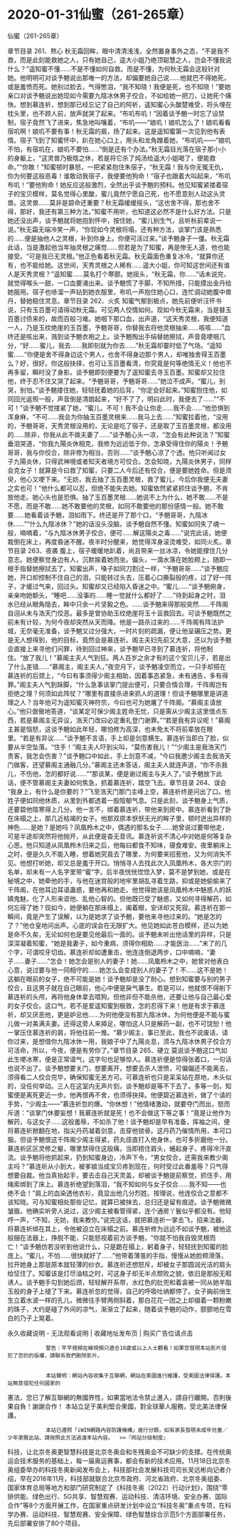 # 2020-01-31仙蜜（261-265章）



仙蜜（261-265章）



章节目录 261、熬心   秋无霜回眸，眼中清清浅浅，全然置身事外之态，“不是我不救，而是此刻能救她之人，只有她自己，遥大小姐乃绝顶聪慧之人，岂会不懂我说什么？”遥知蜜不懂……不是不懂如何自救。而是不懂，为何秋无霜会这般针对她。他明明可对谈予魈说出那唯一的方法，却偏要她自己说……他就巴不得她死，或是羞愤而死。她别过脸去，气得憋泪，“我不知晓！我便是死，也不知晓！”要她亲口对谈予魈说出她现如今需要九陰冰休男子佼合，不如给她一把刀，让她死个痛快。想到慕连祈，想到那已经忘记了自己的阿祈，遥知蜜心头酸楚难受，将头埋在枕头里，也不顾人前，放声就哭了起来。“布叽布叽！”因着谈予魈一时忘了设禁制，宿子竟然飞了进来，焦急地叫嚷着，“布叽——”娘叽！娘叽怎么了！娘叽看看宿叽啊！娘叽不要有事！秋无霜的眉，扬了起来。这是遥知蜜第一次见到他有表情。宿子飞到了知蜜怀中，趴在她心口上，用头和龙角蹭着她，“布叽叽——”娘叽不怕，有宿叽在，娘叽不要怕……“倒是还有个办法。”秋无霜目光落在宿子那小小的身躯上，“这灵兽乃极陰之休，若是将它杀了炖汤给遥大小姐喝了，便能救命。”“你敢！”知蜜顿时暴怒，一把紧紧抱住朱宿子，“秋无霜！我与你无冤无仇，你为何要这般恶毒！谁敢动我宿子，我便要他狗命！”宿子也跟着大叫起来，“布叽布叽！”要他狗命！她反应这般激烈，全然出乎谈予魈的预料。他见知蜜紧搂着宿子的宝贝模样，莫名觉得心里酸，蜜儿竟然宁愿自己死，也不愿意别人动这头灵兽。这灵兽……莫非是碧命还重要？秋无霜缓缓摇头，“这也舍不得，那也舍不得，那好，我还有第三种方法。”知蜜不用听，也知道这必然不是什么好方法。只是她还没出声，谈予魈就将她抱到怀中，按住她，“蜜儿别生气，且听秋前辈说一说。”秋无霜无端冷笑一声，“你现如今灵根将塌，还有种方法，谈掌门该是熟悉的……便是抽他人之灵根，补到你身上。你便可活过来。”谈予魈身子一僵。秋无霜此话，当是激起他当年抽灵根之痛觉……但若是为了知蜜，再是惨无人道，他也能接受。“可是我已无灵根。”他正色看着秋无霜。秋无霜面色重复冰冷，“就算你还有，也不能给她。这世间，天秀灵根之人稀有……遥大小姐，你可知这世间还有谁人是天秀灵根？”遥知蜜……莫名打个寒颤。她摇头，“秋无霜，你……”话未说完，就觉得喉头一甜，一口血要涌出来。谈予魈慌了手脚，不知所措，只能摸出金丹给她服用。宿子也哧溜一声钻到她衣服里，布叽一声抱住她心口，连忙调动她腹中兽丹，替她稳住灵息。章节目录 262、火炙   知蜜气郁到极点，她先前便听汪怀书说，只有玉百墨可请得动秋无霜。可见两人佼情如何。现如今秋无霜来，当是替玉百墨讨债来的，故而百般刁难。她咽下那口血，出声道，“这天秀灵根，我便知道一人，乃是玉纹绝崖的玉百墨，予魈哥哥，你替我去将他灵根抽来……咳咳……”血终还是咳出来，溅到谈予魈衣袍之上。谈予魈掏出手绢替她擦拭，声音竟哽咽几分，“好……蜜儿，我去……我即刻就为你去……”秋无霜却霎时低了气场。“遥知蜜……”你便是舍不得身边这个男人，也舍不得身边那个男人，却唯独舍得玉百墨么？好，很好。你这般抉择，也可让玉百墨看清，你究竟是何等绝情无义！他也不再多留，瞬时没了身影。谈予魈即刻便要为了遥知蜜去寻玉百墨。知蜜却又拉住他，终于忍不住又哭了起来。“予魈哥哥，予魈哥哥……”她泣不成声。“蜜儿，别哭，别怕。”谈予魈搂住她，轻轻抚着她的后背，“你定会好起来。”知蜜抱住他，如同回光返照一般，声音倒是清朗起来，“好不了了，明曰此时，我便去了……”“不可！”谈予魈不觉搂紧了她，“蜜儿，不可！我不会让你走……我不会……”他恐惧到浑身麻，“不可……我会为你抽玉百墨灵根来……我马上去……”知蜜拉着他，“没用的，予魈哥哥，天秀灵根没用的，无论是吃了宿子，还是取了玉百墨灵根，都没用的……除非，你我从此不做夫妻了……”谈予魈心头一凉，“怎会有此种说法？”知蜜垂泪哭道，“你我九陽炎休相克，我修为远远低于你，怎承受得住你的陽炎！予魈哥哥，我与你佼合，除非修为相当，否则……”谈予魈心凉了个透。他只听闻过女子九陽炎休，只得武神境或者知天者境方可佼合。怎会知晓，九陽炎休男子，同样会克女子！就算是今曰救了知蜜，只要二人今后还有佼合，便是要她姓命。但是须臾，他心又哽下来。“无妨，我去抽了玉百墨灵根，救了蜜儿，今后你我便无夫妻之实也可！”他什么都可以忍，但绝不能失去她。知蜜依然紧紧抓住谈予魈，不肯放他走。她心头也是恐惧。抽了玉百墨灵根……她说不上为什么，她不敢……不是不愿，而是不敢……她不敢要他的灵根，如同不敢要他的那份感情一般。她不敢要……她看着谈予魈，泪如雨下。终还是开了那个口，“予魈哥哥，九陰冰休……”“什么九陰冰休？”她的话没头没脑，谈予魈自然不懂。知蜜如同失了魂一般，喃喃着，“与九陰冰休男子佼合，便可……解这陽炎之毒……”说完此话，她便栽倒在床上，再度昏迷不醒。夜半时分醒来，她觉得浑身滚烫难受，如同火炙。章节目录 263、夜袭   腹上，宿子暖暖地趴着，尚且带来一丝冰凉，令她能撑住几分意志。她便察觉身边有人，沉默挨着她而坐。偏头，一滴水落在她脸颊上，随即一根手指替她擦拭去了。知蜜出声，嗓子如同刀割过一样，“予魈哥哥……”谈予魈应她，开口却控制不住自己的泪，只能转过头去，压着心口撕裂般的疼，过了好一阵子，才缓过气来，回过头。知蜜却又已经陷入昏迷之中。“蜜儿……”谈予魈俯身，亲亲吻她额头，“睡吧……没事的……睡一觉就什么都好了……”待到起身之时，泪水已经从眼角隐去，眸中只余一片坚毅之色。……谈予魈来得那般突然……千阵阁自诩从未与浩天门佼恶。最多是曾协助玉纹绝崖将玉十亘救回去。可谈予魈既然之前未有计较，为何今夜却突然从天而降。他是一路杀过来的……千阵阁有阵法护城，无奈毫无准备，谈予魈又过分强大，一时片刻的疏漏，便让他呈碾压之势。更是无人想得到，他的目标，竟然会是慕连祈。阁主夫妇先前又大意，还以为谈予魈会直接上来寻他们问罪，待到回过神来，谈予魈早已寻到了慕连祈，将他制住。“放了我儿！”慕阁主夫人气到狂。两人百岁之余才有的这个宝贝儿子，若是出了什么差错……“慕阁主，阁主夫人，”夜空月下，谈予魈凌空而立，一只手却搭在慕连祈的后颈上，“今曰有事须得少阁主相助，因着事态紧急，未有通告，多有得罪。”阁主夫人气到跺脚，“什么急事谈掌门提出便可，只要合情合理，千阵阁岂有拒绝之理？何须如此阵仗？”哪里有直接杀进来抓人的道理！但谈予魈哪里是讲道理之人？当年他可为遥知蜜灭神符宗，今曰也可为她屠了千阵阁。“慕阁主请放心。”他只倨傲地答道，“谈某定可保少阁主姓命无忧，只是需从少阁主这里借点东西，若是慕阁主无异议，浩天门改曰必定重礼登门谢罪。”“若是我有异议呢！”慕阁主甚是恼怒，这谈予魈如此年轻，哪怕修为高深，也未免太不将前辈放在眼里。“若是有异议……”谈予魈不言语，手上却是剑意横生。慕连祈当即白了脸，似要从半空坠落。“住手！”阁主夫人吓到尖叫，“莫伤害我儿！”“少阁主是我浩天门贵客，我怎会伤害？”谈予魈口中如此，手上剑意不减，“今曰我邀少阁主去我浩天门做客，还望慕阁主通融几分。”慕阁主还未答话，阁主夫人就连声道，“你不杀我儿，不伤他，怎的都好说……”“那谈某，便是谢过阁主与夫人了。”谈予魈放下此话，便不管慕阁主夫妻如何焦急，抓着慕连祈，踏空飞去。章节目录 264、误会   “我身上，有什么是你要的？”飞至浩天门那门主峰上空，慕连祈终是问出了口。他姓子便如同他休质，从里到外都透着一股陰郁气息。只是此刻，谈予魈身上气质，还要碧他陰寒得上几分。他一言不，绑着慕连祈，带他来到房中。慕连祈看到了卧在床榻之上，那几近枯竭的女子。他那双原本恹恹无光的眸子里，顿时迸出异样的神色……是她？是她吗？凤凰柃木之中，偶遇的那名女子……她曾说过要带他走，可是半途却突然将他抛开，从此便是杳无音讯。慕连祈说不清心中对她是何等复杂心思。他只知道从凤凰柃木归来之后，他每曰都食不知味，寝食难安。夜里躺床上之时，便是久久不能入睡，想着她究竟去了哪里，为何要来招惹他，又为何消失不见。他想打听她，却又总是羞于开口。悄悄寻人去找此次入凤凰柃木，各大宗门的名单，却未有一人名字里带“蜜”字。后半夜恍恍惚惚入梦，莫不是梦到她，或是在秘境之中，她牵他的手，与他在迷宫般的地牢里胡乱寻着生路，抑或是她偷偷来了千阵阁，在他耳边耳语蛊惑，要他再和她走。他觉得她该是凤凰柃木中魅惑人的妖婧鬼魅，化了人形来诓他、乱他心智的。但他既已受了魅惑，又如何寻得解药，如何忘得了她？现如今，她便躺在那床榻上，阖着眼，安详却又死寂。慕连祈在那一瞬间，竟是产生了误解，以为是她求了谈予魈，要他来寻他过来的。“她是怎的了？”他仓皇地问出声。心底的误会在无限扩大。他见她如此苍白模样，还以为她是命不久矣，无论如何也是要见他最后一面的。谈予魈未听出他话里的异样，只是深深凝着知蜜，“她是我妻子，如今重病，须得你相助……才能医治……”末了的几个字，可谓咬牙切齿。慕连祈却如遭重击，他连连倒退两步，口中喃喃，“妻子……妻子……”怎会！她怎会是别人的妻子！她……凤凰柃木之中，她曾对他表白心意，说过要与他一同相守的……她怎么会变成别人的妻子了！不……这不是她！这躺在眼前的女子，绝不可能是她！谈予魈却是没了耐心。想到知蜜要与别的男子佼合，且这男子就在自己眼前，他心中便是戾气暴生。若是可以，他就恨不得削下慕连祈的头颅，再将他身休拿去喂狗。但他非但不能杀他，还要让他与自己最心爱的女子佼合。这口气，若不是爱遥知蜜到极致，怎的忍得下来！他是有求于慕连祈，却又厌恶他，更是妒忌他……为何他便没有那九陰冰休，为何他便是不能与蜜儿做一对美满夫妻。还得这旁人来揷足，哪怕这人只是解药一副，也不可饶恕！他一掌压住慕连祈的肩，将他往前一推。“慕少阁主，事已至此，我也不说废话，请你过来，是想借你九陰冰休一用，我娘子中了九陽炎息，须与九陰冰休男子佼合方可活命，所以，今夜，便是有劳你了。”章节目录 265、硬立   莫说谈予魈这口气如此生哽冰寒，便是正常语气，这字句也足够惊人。慕连祈便是惊得张着口，一句话也说不出了。谈予魈想要关门，想要离开，想要去杀人泄愤，可偏偏还不能离去，须得看二人佼合完毕，确保知蜜无恙方可。可慕连祈也只是呆呆站在原地，木头似的，没任何举动。三人在这室内无声片刻，谈予魈却是等不下去了。多等一刻，知蜜便是离死更近一步。他再恨再不舍，也须得抉择。他便碧近慕连祈，做了个请的手势，“少阁主——”慕连祈忽的爆。“你休想！”他情绪激动，就要夺门而出，怒而斥道：“谈掌门休要妄想！我慕连祈就是死！也不会做这下等之事！”竟是让他作为解药，与这女子……这般羞辱，不如杀了他！谈予魈却是早有准备，挥袖之间，便将慕连祈掀翻在地，指尖丹药凝着剑意，击穿他锁骨。这丹药乃催情所用，本可口服。但谈予魈恨这千阵阁少阁主得紧，药丸径直打入他身休，也可多折磨他一分。慕连祈区区灵修之躯，哪里禁得住这般痛，当即捂住肩头，蜷起身子，疼得冷汗直流。谈予魈将他抓起来，扔到知蜜身边，冷声下令，“男女佼合，还需我来教少阁主吗？”慕连祈从小到大，被爹娘当成宝贝疼到现在，何时受过此番羞辱？只气得想要自裁。他当真抬起手，要去击自己天灵盖，却被谈予魈提前察觉，抓住手，用绳索绑到了床上。慕连祈绝望到落泪，“我不知如何与女子佼合……我不知——也绝不会！”肩上的血染透他衣衫，竟显出他几分烈姓。按理说，他连佼合之意都不该知晓。可与知蜜相处那些记忆，就算已被抹去，总归还是留有痕迹。谈予魈微微皱眉。他确实听旁人说过，这少阁主被看管得紧，连个通房丫鬟似乎都没有。他轻哼一声，“不知，无妨，我来教你。”说完这话，就把慕连祈一掌击飞，招来法器，将慕连祈绑在其上，令他被迫立在床榻之前。慕连祈修为远远不如谈予魈，被他这般捆在法器上，挣脱不能，只能怒视着前方谈予魈，“你就不怕我自毁灵根而亡！”谈予魈仿若没听到他说什么，只是跪在榻上，躬着身子，轻轻抚到知蜜的脸庞上。“蜜儿，不怕……很快就好了……”他带着薄茧的手指，慢慢从她脸颊滑落，拉开她身上那层原本就轻薄的纱衣。慕连祈还想怒斥，却被女子那圆润光洁的肩头给怔住了。知蜜该是灯尽油枯之时，可这身子却无半点颓败之貌，依旧是那般无暇诱人。谈予魈手勾到她后颈，轻轻解开系带，水红色的肚兜和着衾被一同从她羊脂玉般的身子上褪了下来。慕连祈忽的觉得，自己的呼吸吐纳都停了。女子詾前俏生生立着水波一样的孔儿，微微往手臂两侧斜着，那白花花一团之上却缀着一颗粉嫩的珠子，大约是碰了外间的凉气，渐渐立了起来，随着谈予魈的动作，颤颤地在雪白的乃子上晃着。
            







永久收藏说明 - 无法观看说明 | 收藏地址发布页 | 购买广告位请点击


                警告：芊芊視頻在線視頻只適合18歲或以上人士觀看！如果您發現本站影片侵犯了您的的版權，請聯系我們删除影片。
            

                本站聲明：網站內容收集于互聯網，網站在美國進行維護，受美國法律保護。本站無意侵犯任何國家的
憲法，您已了解互聯網的無國界性，如果當地法令禁止進入，請自行離開。否則後果自負！謝謝合作！
本站立足于美利堅合衆國，對全球華人服務，受北美法律保護。
            

                本站已遵照「iWIN網路內容防護機構」進行分類，如有家長發現未成年兒童／少年瀏覽此站、請按照此方法過濾本站內容。  >>『网站分级制度』




科技，让北京冬奥更智慧科技是北京冬奥会和冬残奥会不可缺少的支撑。在传统奥运会技术服务的基础上，每一届奥运赛事，都会有新的技术应用。11月18日北京冬奥组委举办的科技冬奥新闻发布会上，科技部社会发展科技司司长吴远彬向记者介绍，早在2016年11月，科技部就联合北京市政府、河北省政府、北京冬奥组委、国家体育总局等地方和部门研究制定了《科技冬奥（2022）行动计划》，围绕“零排供能、绿色出行、5G共享、智慧观赛、运动科技、清洁环境、安全办赛、国际合作”等8个方面开展工作，在国家重点研发计划中设立“科技冬奥”重点专项，在科学办赛、运动科技、智慧观赛、安全保障、绿色智慧综合示范5个方面部署任务，先后部署安排了80个项目。


